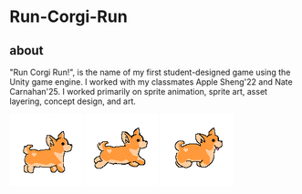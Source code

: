 # Run-Corgi-Run
## about
"Run Corgi Run!", is the name of my first student-designed game using the Unity game engine. I worked with my classmates Apple Sheng'22 and Nate Carnahan'25. I worked primarily on sprite animation, sprite art, asset layering, concept design, and art. 

![corgi_sprite](https://github.com/daisyb3ll/Run-Corgi-Run/blob/3c8f67692eecb5d66ca114b0bd86452d4e3d883f/Assets/Arts/corgipixelstanding.png)
![corgi sprite](https://github.com/daisyb3ll/Run-Corgi-Run/blob/cbda52001159d61d46e0f4df56befd8ad78a2eb9/Assets/Arts/corgi%20jumping.png)
![corgi_midjump](https://github.com/daisyb3ll/Run-Corgi-Run/blob/ba10cf9f0b4ef47499020bc0f7c92d653853c8de/Assets/Arts/corgimidjump.png)
